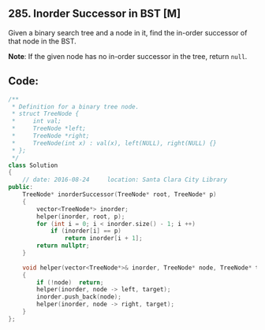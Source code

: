 ## 285. Inorder Successor in BST [M]
Given a binary search tree and a node in it, find the in-order successor of that node in the BST.

**Note**: If the given node has no in-order successor in the tree, return `null`.

## Code:
```c++
/**
 * Definition for a binary tree node.
 * struct TreeNode {
 *     int val;
 *     TreeNode *left;
 *     TreeNode *right;
 *     TreeNode(int x) : val(x), left(NULL), right(NULL) {}
 * };
 */
class Solution 
{
    // date: 2016-08-24     location: Santa Clara City Library
public:
    TreeNode* inorderSuccessor(TreeNode* root, TreeNode* p) 
    {
        vector<TreeNode*> inorder;
        helper(inorder, root, p);
        for (int i = 0; i < inorder.size() - 1; i ++)
            if (inorder[i] == p)
                return inorder[i + 1];
        return nullptr;
    }
    
    void helper(vector<TreeNode*>& inorder, TreeNode* node, TreeNode* target)
    {
        if (!node)  return;
        helper(inorder, node -> left, target);
        inorder.push_back(node);
        helper(inorder, node -> right, target);
    }
};
```
